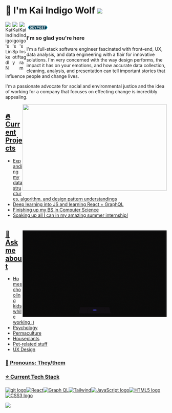 # 🐺 I'm Kai Indigo Wolf  ![](https://visitor-badge.glitch.me/badge?page_id=indigow0lf.indigow0lf)

<a href="https://www.linkedin.com/in/indigowolf/">
  <img align="left" alt="Kai Indigo's LinkedIN" width="22px" src="https://raw.githubusercontent.com/peterthehan/peterthehan/master/assets/linkedin.svg" />
</a><a href="https://open.spotify.com/user/vjj98sn4y4ul42h310k2yzrk7?si=2nNnaO-aTW-cYC6ZaHuvFg">
  <img align="left" alt="Kai Indigo's Spotify" width="22px" src="https://github.com/IndigoW0lf/IndigoW0lf/blob/20c6f5cb222f0daefe7ad38bc61f0266db44535c/3D-spotify-logo-premium-PNG.png" />
</a>
<a href="https://www.instagram.com/indigow0lf/">
  <img align="left" alt="Kai Indigo's Instagram" width="22px" src="https://raw.githubusercontent.com/hussainweb/hussainweb/main/icons/instagram.png" />
</a><a href="https://devpost.com/IndigoW0lf?ref_content=user-portfolio&ref_feature=portfolio&ref_medium=global-nav">
  <img align="left" alt="Kai Indigo's DevPost" width="70px"src="https://github.com/IndigoW0lf/IndigoW0lf/blob/28ed449d1dea368da01f918ac9d2880c31c76fb2/Devpost_Icon.png" />
</a>
  <br>

### I'm so glad you're here 

I'm a full-stack software engineer fascinated with front-end, UX, data analysis, and data engineering with a flair for innovative solutions. I'm very concerned with the way design performs, the impact it has on your emotions, and how accurate data collection, cleaning, analysis, and presentation can tell important stories that influence people and change lives.

I'm a passionate advocate for social and environmental justice and the idea of working for a company that focuses on effecting change is incredibly appealing.

<a href="https://github.com/anuraghazra/github-readme-stats"><img align="right" width="450" height="270" src="https://github-readme-stats.vercel.app/api?username=indigow0lf&count_private=true&show_icons=true&theme=aura&custom_title=Kai Indigo's Stats"/>

#


## 🔥 Current Projects
* Expanding my data structures, algorithm, and design pattern understandings
* Deep learning into JS and learning React + GraphQL
* Finishing up my BS in Computer Science
* Soaking up all I can in my amazing summer internship!
#

<img align="right" alt="GIF" src="https://github.com/IndigoW0lf/IndigoW0lf/blob/8fd6f0dbc30c2ffb631afb85ed188c1dc8dac3ad/CatGirlGif.gif" width="450" height="270"/>  


## 💬 Ask me about
* Homeschooling kids while working ;)
* Psychology
* Permaculture
* Houseplants
* Pet-related stuff
* UX Design


### 💟 Pronouns: They/them

### ⭐️ Current Tech Stack

<img src="https://img.shields.io/badge/git-0b0b0a?logo=git&logoColor=b63a65" alt="git logo" title="git" height="25" /><img                       src="https://img.shields.io/badge/React-0b0b0a?logo=React&logoColor=b63a65" alt="React" title="React" height="25" /><img                       src="https://img.shields.io/badge/GraphQL-0b0b0a?logo=GraphQL&logoColor=b63a65" alt="Graph QL" title="GraphQL" height="25" /><img                       src="https://img.shields.io/badge/TailwindCSS-0b0b0a?logo=TailwindCSS&logoColor=b63a65" alt="Tailwind" title="Tailwind" height="25" /><img src="https://img.shields.io/badge/JavaScript-0b0b0a?logo=javascript&logoColor=b63a65" alt="JavaScript logo" title="JavaScript" height="25" /><img
src="https://img.shields.io/badge/HTML5-0b0b0a?logo=html5&logoColor=b63a65" alt="HTML5 logo" title="HTML5" height="25" /><img src="https://img.shields.io/badge/CSS3-0b0b0a?logo=css3&logoColor=b63a65" alt="CSS3 logo" title="CSS3" height="25" />


<a href="https://github.com/anuraghazra/github-readme-stats">
  <img src="https://github-readme-stats.vercel.app/api/top-langs/?username=indigow0lf&langs_count=10&layout=compact&bg_color=0b0b0a&text_color=b63a65&title_color=7f60e6&hide_border=true&card_width= 500&custom_title=Languages I'm Using"/>
</a><br>



